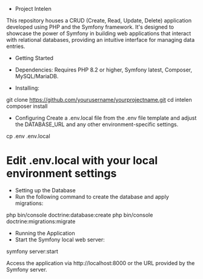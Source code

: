 - Project Intelen

This repository houses a CRUD (Create, Read, Update, Delete) application developed using PHP and the Symfony framework. 
It's designed to showcase the power of Symfony in building web applications that interact with relational databases,
providing an intuitive interface for managing data entries.

- Getting Started

- Dependencies:
Requires PHP 8.2 or higher, Symfony latest, Composer, MySQL/MariaDB.

- Installing:

git clone https://github.com/yourusername/yourprojectname.git
cd intelen
composer install

- Configuring
Create a .env.local file from the .env file template and adjust the DATABASE_URL and any other environment-specific settings.

cp .env .env.local
# Edit .env.local with your local environment settings

- Setting up the Database
- Run the following command to create the database and apply migrations:

php bin/console doctrine:database:create
php bin/console doctrine:migrations:migrate

- Running the Application
- Start the Symfony local web server:

symfony server:start

Access the application via http://localhost:8000 or the URL provided by the Symfony server.
